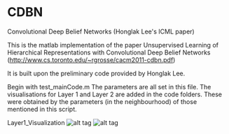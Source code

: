 # CDBN
Convolutional Deep Belief Networks (Honglak Lee's ICML paper)

This is the matlab implementation of the paper Unsupervised Learning of Hierarchical Representations with Convolutional Deep Belief Networks (http://www.cs.toronto.edu/~rgrosse/cacm2011-cdbn.pdf)

It is built upon the preliminary code provided by Honglak Lee.

Begin with test_mainCode.m
The parameters are all set in this file. The visualisations for Layer 1 and Layer 2 are added in the code folders. These were obtained by the parameters (in the neighbourhood) of those mentioned in this script. 

Layer1_Visualization
![alt tag](https://www.dropbox.com/s/1zhyd9mgtr13u9y/Layer1_Visualization.png?dl=0)
![alt tag](https://www.dropbox.com/s/vi42zgukpyleqt7/Layer2_Visualization.png?dl=0)
